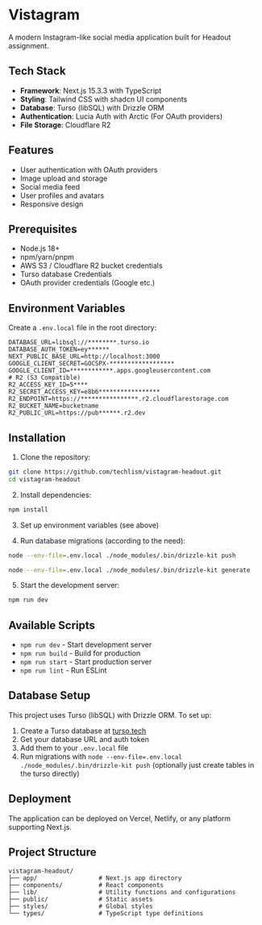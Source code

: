# Vistagram

A modern Instagram-like social media application built for Headout assignment.

## Tech Stack

- **Framework**: Next.js 15.3.3 with TypeScript
- **Styling**: Tailwind CSS with shadcn UI components
- **Database**: Turso (libSQL) with Drizzle ORM
- **Authentication**: Lucia Auth with Arctic (For OAuth providers)
- **File Storage**: Cloudflare R2

## Features

- User authentication with OAuth providers
- Image upload and storage
- Social media feed
- User profiles and avatars
- Responsive design

## Prerequisites

- Node.js 18+
- npm/yarn/pnpm
- AWS S3 / Cloudflare R2 bucket credentials
- Turso database Credentials
- OAuth provider credentials (Google etc.)

## Environment Variables

Create a `.env.local` file in the root directory:

```env
DATABASE_URL=libsql://********.turso.io
DATABASE_AUTH_TOKEN=ey******
NEXT_PUBLIC_BASE_URL=http://localhost:3000
GOOGLE_CLIENT_SECRET=GOCSPX-******************
GOOGLE_CLIENT_ID=************.apps.googleusercontent.com
# R2 (S3 Compatible)
R2_ACCESS_KEY_ID=5****
R2_SECRET_ACCESS_KEY=e8b6*****************
R2_ENDPOINT=https://****************.r2.cloudflarestorage.com
R2_BUCKET_NAME=bucketname
R2_PUBLIC_URL=https://pub******.r2.dev
```

## Installation

1. Clone the repository:

```bash
git clone https://github.com/techlism/vistagram-headout.git
cd vistagram-headout
```

2. Install dependencies:

```bash
npm install
```

3. Set up environment variables (see above)

4. Run database migrations (according to the need):

```bash
node --env-file=.env.local ./node_modules/.bin/drizzle-kit push
```

```bash
node --env-file=.env.local ./node_modules/.bin/drizzle-kit generate
```

5. Start the development server:

```bash
npm run dev
```

## Available Scripts

- `npm run dev` - Start development server
- `npm run build` - Build for production
- `npm run start` - Start production server
- `npm run lint` - Run ESLint

## Database Setup

This project uses Turso (libSQL) with Drizzle ORM. To set up:

1. Create a Turso database at [turso.tech](https://turso.tech)
2. Get your database URL and auth token
3. Add them to your `.env.local` file
4. Run migrations with `node --env-file=.env.local ./node_modules/.bin/drizzle-kit push` (optionally just create tables in the turso directly)

## Deployment

The application can be deployed on Vercel, Netlify, or any platform supporting Next.js.

## Project Structure

```
vistagram-headout/
├── app/                 # Next.js app directory
├── components/          # React components
├── lib/                 # Utility functions and configurations
├── public/              # Static assets
├── styles/              # Global styles
└── types/               # TypeScript type definitions
```
